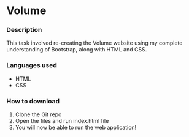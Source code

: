 # Volume 

### Description
This task involved re-creating the Volume website using my complete understanding of Bootstrap, along with HTML and CSS. 

### Languages used
* HTML
* CSS

### How to download
1. Clone the Git repo
2. Open the files and run index.html file
3. You will now be able to run the web application!
